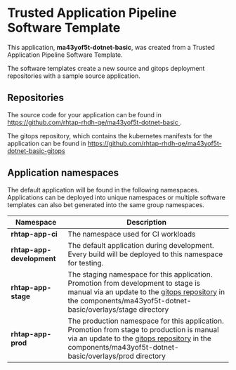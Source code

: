 # Trusted Application Pipeline Software Template

This application, **ma43yof5t-dotnet-basic**, was created from a Trusted Application Pipeline Software Template.

The software templates create a new source and gitops deployment repositories with a sample source application. 

## Repositories

The source code for your application can be found in [https://github.com/rhtap-rhdh-qe/ma43yof5t-dotnet-basic ](https://github.com/rhtap-rhdh-qe/ma43yof5t-dotnet-basic ).
 
The gitops repository, which contains the kubernetes manifests for the application can be found in 
[https://github.com/rhtap-rhdh-qe/ma43yof5t-dotnet-basic-gitops ](https://github.com/rhtap-rhdh-qe/ma43yof5t-dotnet-basic-gitops ) 

## Application namespaces 

The default application will be found in the following namespaces. Applications can be deployed into unique namespaces or multiple software templates can also bet generated into the same group namespaces.  

|  Namespace   |  Description   |  
| -------- | -------- |
| **rhtap-app-ci** | The namespace used for CI workloads |
| **rhtap-app-development** | The default application during development. Every build will be deployed to this namespace for testing. |
| **rhtap-app-stage** | The staging namespace for this application. Promotion from development to stage is manual via an update to the [gitops repository](https://github.com/rhtap-rhdh-qe/ma43yof5t-dotnet-basic-gitops ) in the components/ma43yof5t-dotnet-basic/overlays/stage directory |
| **rhtap-app-prod** | The production namespace for this application. Promotion from stage to production is manual via an update to the [gitops repository](https://github.com/rhtap-rhdh-qe/ma43yof5t-dotnet-basic-gitops ) in the components/ma43yof5t-dotnet-basic/overlays/prod directory |